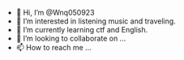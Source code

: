- 👋 Hi, I’m @Wnq050923
- 👀 I’m interested in listening   music  and  traveling.
- 🌱 I’m currently learning ctf and  English.
- 💞️ I’m looking to collaborate on ...
- 📫 How to reach me ...

<!---
Wnq050923/Wnq050923 is a ✨ special ✨ repository because its `README.md` (this file) appears on your GitHub profile.
You can click the Preview link to take a look at your changes.
--->
